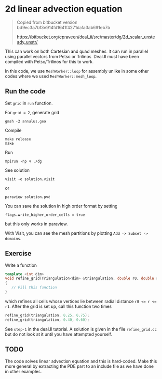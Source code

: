 # 2d linear advection equation

> Copied from bitbucket version bd9ec3a7b13e914fd1641f4271dafa3ab691eb7b
> 
> https://bitbucket.org/cpraveen/deal_ii/src/master/dg/2d_scalar_unsteady_unstr/

This can work on both Cartesian and quad meshes. It can run in parallel using parallel vectors from Petsc or Trilinos. Deal.II must have been compiled with Petsc/Trilinos for this to work.

In this code, we use `MeshWorker::loop` for assembly unlike in some other codes where we used `MeshWorker::mesh_loop`.

## Run the code

Set `grid` in `run` function.

For `grid = 2`, generate grid

```shell
gmsh -2 annulus.geo
```

Compile

```shell
make release
make
```

Run

```shell
mpirun -np 4 ./dg
```

See solution

```shell
visit -o solution.visit
```

or

```shell
paraview solution.pvd
```

You can save the solution in high order format by setting

```shell
flags.write_higher_order_cells = true
```

but this only works in paraview.

With Visit, you can see the mesh partitions by plotting `Add -> Subset -> domains`.

## Exercise

Write a function

```c++
template <int dim>
void refine_grid(Triangulation<dim> &triangulation, double r0, double r1)
{
   // Fill this function
}
```

which refines all cells whose vertices lie between radial distance `r0 <= r <= r1`. After the grid is set up, call this function two times

```c++
refine_grid(triangulation, 0.25, 0.75);
refine_grid(triangulation, 0.40, 0.60);
```

See `step-1` in the deal.II tutorial. A solution is given in the file `refine_grid.cc` but do not look at it until you have attempted yourself.

## TODO

The code solves linear advection equation and this is hard-coded. Make this more general by extracting the PDE part to an include file as we have done in other examples.
